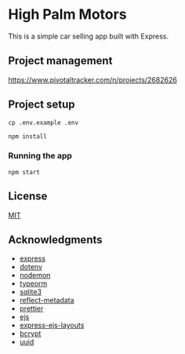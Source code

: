 # High Palm Motors

This is a simple car selling app built with Express.

## Project management

https://www.pivotaltracker.com/n/projects/2682626

## Project setup

```
cp .env.example .env
```

```
npm install
```

### Running the app

```
npm start
```

## License

[MIT](http://opensource.org/licenses/MIT)

## Acknowledgments

- [express](https://expressjs.com/)
- [dotenv](https://www.npmjs.com/package/dotenv)
- [nodemon](https://www.npmjs.com/package/nodemon)
- [typeorm](https://www.npmjs.com/package/typeorm)
- [sqlite3](https://www.npmjs.com/package/sqlite3)
- [reflect-metadata](https://www.npmjs.com/package/reflect-metadata)
- [prettier](https://www.npmjs.com/package/prettier)
- [ejs](https://www.npmjs.com/package/ejs)
- [express-ejs-layouts](https://www.npmjs.com/package/express-ejs-layouts)
- [bcrypt](https://www.npmjs.com/package/bcrypt)
- [uuid](https://www.npmjs.com/package/uuid)
